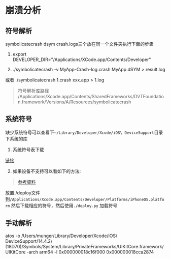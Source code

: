 # 崩溃分析

## 符号解析

symbolicatecrash dsym crash.logs三个放在同一个文件夹执行下面的步骤

1. export DEVELOPER_DIR="/Applications/XCode.app/Contents/Developer"

2. ./symbolicatecrash -v MyApp-Crash-log.crash MyApp.dSYM > result.log

或者 ./symbolicatecrash 1.crash xxx.app > 1.log

> 符号解析库路径 /Applications/Xcode.app/Contents/SharedFrameworks/DVTFoundation.framework/Versions/A/Resources/symbolicatecrash

## 系统符号

缺少系统符号可以查看下`~/Library/Developer/Xcode/iOS\ DeviceSupport`目录下系统的库

1. 系统符号表下载

[链接](https://github.com/Zuikyo/iOS-System-Symbols/blob/master/collected-symbol-files.md)

2. 如果设备不支持可以看如下的方法: 

> [参考资料](https://github.com/iGhibli/iOS-DeviceSupport)

放置./deploy文件到`/Applications/Xcode.app/Contents/Developer/Platforms/iPhoneOS.platform` 然后下载相应的符号，然后使用`./deploy.py` 加载符号

## 手动解析

atos -o /Users/munger/Library/Developer/Xcode/iOS\ DeviceSupport/14.4.2\ \(18D70\)/Symbols/System/Library/PrivateFrameworks/UIKitCore.framework/UIKitCore -arch arm64 -l 0x000000018c16f000 0x000000018cca2874
